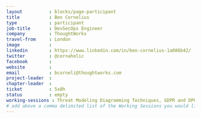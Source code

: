 ```yaml
---
layout          : blocks/page-participant
title           : Ben Cornelius
type            : participant
job-title       : DevSecOps Engineer
company         : ThoughtWorks
travel-from     : London
image           :
linkedin        : https://www.linkedin.com/in/ben-cornelius-1a086b42/
twitter         : @cornaholic
facebook        :
website         :
email           : bcorneli@thoughtworks.com
project-leader  :
chapter-leader  :
ticket          : 5x8h
status          : empty
working-sessions : Threat Modeling Diagramming Techniques, GDPR and DPO AppSec implications, Security Guild vs Security Champions, Top 10 2017 - Process Discussion
# add above a comma delimited list of the Working Sessions you would like to attend (use the session's title)
---
```


<!-- put more details about participant here -->
